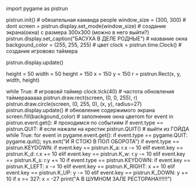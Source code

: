import pygame as pistrun

pistrun.init()  # обязательная каманда people
window_size = (300, 300)  # dont
screen = pistrun.display.set_mode(window_size)  # создание экрана(окна) с размера 300x300 (можно в него выйти?)
pistrun.display.set_caption("БАСУХА В ДЕЛЕ РОДНЫЕ")  # название окна
backgound_color = (255, 255, 255)  # цвет
clock = pistrun.time.Clock()  # создание игровово таймера

pistrun.display.update()

height = 50
width = 50
height = 150
x = 150
y = 150
r = pistrun.Rect(x, y, width, height)

while True:  # игрововй таймер
    clock.tick(40)  # частота обновления таймераааааа
    pistrun.draw.rect(screen, (0, 0, 255), r)
    pistrun.draw.circle(screen, (0, 255, 0), (x, y), radius=27)
    pistrun.display.update()  # обновление содержимого экрана
    screen.fill(backgound_color)  # заполнение окна цветоm
    for event in pistrun.event.get():  # проходимся по событиям
        if event.type == pistrun.QUIT:  # если нажали на крестик
            pistrun.QUIT()  # выйти из ГОЙДА
            while True:
                for event in pygame.event.get():
                    if event.type == pygame.QUIT:
                        pygame.quit();
                        sys.exit("И Я СТОЮ В ПОЛ ОБОРОТА")
        if event.type == pistrun.KEYDOWN:
            if event.key == pistrun.K_a:
                r.x -= 10
            elif event.key == pistrun.K_d:
                r.x += 10
            elif event.key == pistrun.K_w:
                r.y -= 10
            elif event.key == pistrun.K_s:
                r.y += 10
        if event.type == pistrun.KEYDOWN:
            if event.key == pistrun.K_LEFT:
                x -= 10
            elif event.key == pistrun.K_RIGHT:
                x += 10
            elif event.key == pistrun.K_UP:
                y -= 10
            elif event.key == pistrun.K_DOWN:
                y += 10
    if x >= 327:
        x = -27
        print("А В ШУМНОМ ЗАЛЕ РЕСТОРАНА!!!!!!")
